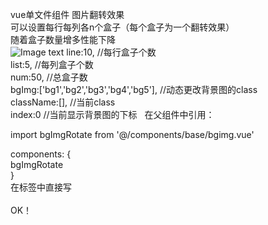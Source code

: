 vue单文件组件 图片翻转效果  
可以设置每行每列各n个盒子（每个盒子为一个翻转效果）  
随着盒子数量增多性能下降  
![Image text](https://github.com/pusongwei/vue-rotate/blob/master/img/1.gif)
line:10,                                  //每行盒子个数  
list:5,                                   //每列盒子个数  
num:50,                                   //总盒子数  
bgImg:['bg1','bg2','bg3','bg4','bg5'],    //动态更改背景图的class  
className:[],                             //当前class  
index:0                                   //当前显示背景图的下标  
在父组件中引用：  

import bgImgRotate from '@/components/base/bgimg.vue'  
  
  
components: {  
  bgImgRotate  
}  
在标签中直接写  
<bgImgRotate></bgImgRotate>  
OK！
